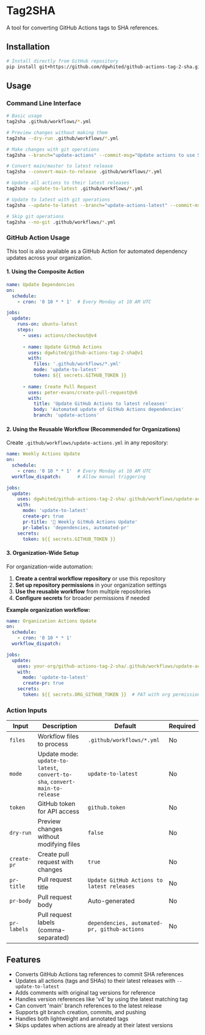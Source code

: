 # Tag2SHA

A tool for converting GitHub Actions tags to SHA references.

## Installation

```bash
# Install directly from GitHub repository
pip install git+https://github.com/dgwhited/github-actions-tag-2-sha.git
```

## Usage

### Command Line Interface

```bash
# Basic usage
tag2sha .github/workflows/*.yml

# Preview changes without making them
tag2sha --dry-run .github/workflows/*.yml

# Make changes with git operations
tag2sha --branch="update-actions" --commit-msg="Update actions to use SHA" --push .github/workflows/*.yml

# Convert main/master to latest release
tag2sha --convert-main-to-release .github/workflows/*.yml

# Update all actions to their latest releases
tag2sha --update-to-latest .github/workflows/*.yml

# Update to latest with git operations
tag2sha --update-to-latest --branch="update-actions-latest" --commit-msg="Update all actions to latest releases" --push .github/workflows/*.yml

# Skip git operations
tag2sha --no-git .github/workflows/*.yml
```

### GitHub Action Usage

This tool is also available as a GitHub Action for automated dependency updates across your organization.

#### 1. Using the Composite Action

```yaml
name: Update Dependencies
on:
  schedule:
    - cron: '0 10 * * 1'  # Every Monday at 10 AM UTC

jobs:
  update:
    runs-on: ubuntu-latest
    steps:
      - uses: actions/checkout@v4
      
      - name: Update GitHub Actions
        uses: dgwhited/github-actions-tag-2-sha@v1
        with:
          files: '.github/workflows/*.yml'
          mode: 'update-to-latest'
          token: ${{ secrets.GITHUB_TOKEN }}
      
      - name: Create Pull Request
        uses: peter-evans/create-pull-request@v6
        with:
          title: 'Update GitHub Actions to latest releases'
          body: 'Automated update of GitHub Actions dependencies'
          branch: 'update-actions'
```

#### 2. Using the Reusable Workflow (Recommended for Organizations)

Create `.github/workflows/update-actions.yml` in any repository:

```yaml
name: Weekly Actions Update
on:
  schedule:
    - cron: '0 10 * * 1'  # Every Monday at 10 AM UTC
  workflow_dispatch:      # Allow manual triggering

jobs:
  update:
    uses: dgwhited/github-actions-tag-2-sha/.github/workflows/update-actions.yml@main
    with:
      mode: 'update-to-latest'
      create-pr: true
      pr-title: '🤖 Weekly GitHub Actions Update'
      pr-labels: 'dependencies, automated-pr'
    secrets:
      token: ${{ secrets.GITHUB_TOKEN }}
```

#### 3. Organization-Wide Setup

For organization-wide automation:

1. **Create a central workflow repository** or use this repository
2. **Set up repository permissions** in your organization settings
3. **Use the reusable workflow** from multiple repositories
4. **Configure secrets** for broader permissions if needed

**Example organization workflow:**
```yaml
name: Organization Actions Update
on:
  schedule:
    - cron: '0 10 * * 1'
  workflow_dispatch:

jobs:
  update:
    uses: your-org/github-actions-tag-2-sha/.github/workflows/update-actions.yml@main
    with:
      mode: 'update-to-latest'
      create-pr: true
    secrets:
      token: ${{ secrets.ORG_GITHUB_TOKEN }}  # PAT with org permissions
```

### Action Inputs

| Input | Description | Default | Required |
|-------|-------------|---------|----------|
| `files` | Workflow files to process | `.github/workflows/*.yml` | No |
| `mode` | Update mode: `update-to-latest`, `convert-to-sha`, `convert-main-to-release` | `update-to-latest` | No |
| `token` | GitHub token for API access | `github.token` | No |
| `dry-run` | Preview changes without modifying files | `false` | No |
| `create-pr` | Create pull request with changes | `true` | No |
| `pr-title` | Pull request title | `Update GitHub Actions to latest releases` | No |
| `pr-body` | Pull request body | Auto-generated | No |
| `pr-labels` | Pull request labels (comma-separated) | `dependencies, automated-pr, github-actions` | No |

## Features

- Converts GitHub Actions tag references to commit SHA references
- Updates all actions (tags and SHAs) to their latest releases with `--update-to-latest`
- Adds comments with original tag versions for reference
- Handles version references like 'v4' by using the latest matching tag
- Can convert 'main' branch references to the latest release
- Supports git branch creation, commits, and pushing
- Handles both lightweight and annotated tags
- Skips updates when actions are already at their latest versions 